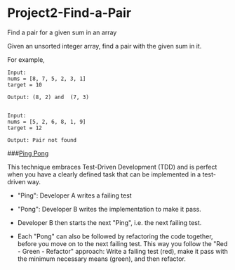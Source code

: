 # Project2-Find-a-Pair
Find a pair for a given sum in an array

Given an unsorted integer array, find a pair with the given sum in it.

For example,

```
Input:
nums = [8, 7, 5, 2, 3, 1]
target = 10

Output: (8, 2) and  (7, 3)


Input:
nums = [5, 2, 6, 8, 1, 9]
target = 12

Output: Pair not found

```

###[Ping Pong](https://martinfowler.com/articles/on-pair-programming.html#PingPong)

This technique embraces Test-Driven Development (TDD) and is perfect when you have a clearly defined task that can be implemented in a test-driven way.

- "Ping": Developer A writes a failing test

- "Pong": Developer B writes the implementation to make it pass.

- Developer B then starts the next "Ping", i.e. the next failing test.

- Each "Pong" can also be followed by refactoring the code together, before you move on to the next failing test. This way you follow the "Red - Green - Refactor" approach: Write a failing test (red), make it pass with the minimum necessary means (green), and then refactor.


